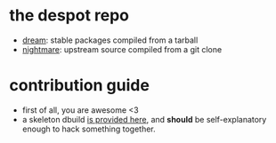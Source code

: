 # the despot repo

- <a href="dream">dream</a>: stable packages compiled from a tarball
- <a href="nightmare">nightmare</a>: upstream source compiled from a git clone

# contribution guide

- first of all, you are awesome <3
- a skeleton dbuild <a href="https://github.com/draumaz/despot/blob/trunk/db/lib/skel.dbuild">is provided here</a>, and __should__ be self-explanatory enough to hack something together.
